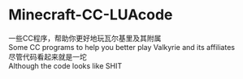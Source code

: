 # Minecraft-CC-LUAcode
一些CC程序，帮助你更好地玩瓦尔基里及其附属\
Some CC programs to help you better play Valkyrie and its affiliates\
尽管代码看起来就是一坨\
Although the code looks like SHIT
